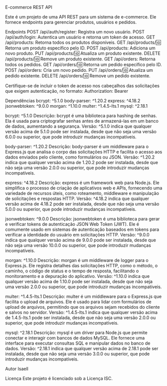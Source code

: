 E-commerce REST API

Este é um projeto de uma API REST para um sistema de e-commerce. Ele fornece endpoints para gerenciar produtos, usuários e pedidos.

Endpoints
POST /api/auth/register: Registra um novo usuário.
POST /api/auth/login: Autentica um usuário e retorna um token de acesso.
GET /api/products: Retorna todos os produtos disponíveis.
GET /api/products/:id: Retorna um produto específico pelo ID.
POST /api/products: Adiciona um novo produto.
PUT /api/products/:id: Atualiza um produto existente.
DELETE /api/products/:id: Remove um produto existente.
GET /api/orders: Retorna todos os pedidos.
GET /api/orders/:id: Retorna um pedido específico pelo ID.
POST /api/orders: Cria um novo pedido.
PUT /api/orders/:id: Atualiza um pedido existente.
DELETE /api/orders/:id: Remove um pedido existente.


Certifique-se de incluir o token de acesso nos cabeçalhos das solicitações que exigem autenticação, no formato:
Authorization: Bearer <token>

Dependências
bcrypt: ^5.1.0
body-parser: ^1.20.2
express: ^4.18.2
jsonwebtoken: ^9.0.0
morgan: ^1.10.0
multer: ^1.4.5-lts.1
mysql: ^2.18.1

bcrypt: ^5.1.0
Descrição: bcrypt é uma biblioteca para hashing de senhas. Ela é usada para criptografar senhas antes de armazená-las em um banco de dados, aumentando a segurança.
Versão: ^5.1.0 indica que qualquer versão acima de 5.1.0 pode ser instalada, desde que não seja uma versão 6.0.0 ou superior, que pode introduzir mudanças incompatíveis.

body-parser: ^1.20.2
Descrição: body-parser é um middleware para o Express.js que analisa o corpo das solicitações HTTP e facilita o acesso aos dados enviados pelo cliente, como formulários ou JSON.
Versão: ^1.20.2 indica que qualquer versão acima de 1.20.2 pode ser instalada, desde que não seja uma versão 2.0.0 ou superior, que pode introduzir mudanças incompatíveis.

express: ^4.18.2
Descrição: express é um framework web para Node.js. Ele simplifica o processo de criação de aplicativos web e APIs, fornecendo uma variedade de recursos úteis, como roteamento, middleware e manipulação de solicitações e respostas HTTP.
Versão: ^4.18.2 indica que qualquer versão acima de 4.18.2 pode ser instalada, desde que não seja uma versão 5.0.0 ou superior, que pode introduzir mudanças incompatíveis.

jsonwebtoken: ^9.0.0
Descrição: jsonwebtoken é uma biblioteca para gerar e verificar tokens de autenticação JSON Web Token (JWT). Ele é comumente usado em sistemas de autenticação baseados em tokens para verificar a identidade do usuário em solicitações HTTP.
Versão: ^9.0.0 indica que qualquer versão acima de 9.0.0 pode ser instalada, desde que não seja uma versão 10.0.0 ou superior, que pode introduzir mudanças incompatíveis.

morgan: ^1.10.0
Descrição: morgan é um middleware de logger para o Express.js. Ele registra detalhes das solicitações HTTP, como o método, o caminho, o código de status e o tempo de resposta, facilitando o monitoramento e a depuração do aplicativo.
Versão: ^1.10.0 indica que qualquer versão acima de 1.10.0 pode ser instalada, desde que não seja uma versão 2.0.0 ou superior, que pode introduzir mudanças incompatíveis.

multer: ^1.4.5-lts.1
Descrição: multer é um middleware para o Express.js que facilita o upload de arquivos. Ele é usado para lidar com formulários de upload de arquivos, permitindo que os arquivos sejam recebidos do cliente e salvos no servidor.
Versão: ^1.4.5-lts.1 indica que qualquer versão acima de 1.4.5-lts.1 pode ser instalada, desde que não seja uma versão 2.0.0 ou superior, que pode introduzir mudanças incompatíveis.

mysql: ^2.18.1
Descrição: mysql é um driver para Node.js que permite conectar e interagir com bancos de dados MySQL. Ele fornece uma interface para executar consultas SQL e manipular dados no banco de dados.
Versão: ^2.18.1 indica que qualquer versão acima de 2.18.1 pode ser instalada, desde que não seja uma versão 3.0.0 ou superior, que pode introduzir mudanças incompatíveis.

Autor
Isaell

Licença
Este projeto é licenciado sob a Licença ISC.
